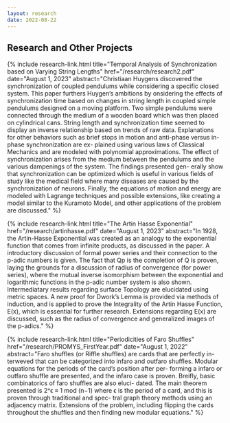```yaml
---
layout: research
date: 2022-08-22
---
```


<h2 class="research-intro">
    Research and Other Projects
</h2>

{% include research-link.html
   title="Temporal Analysis of Synchronization based on Varying String Lengths"
   href="/research/research2.pdf"
   date="August 1, 2023"
   abstract="Christiaan Huygens discovered the synchronization of coupled pendulums while
considering a specific closed system. This paper furthers Huygen’s ambitions by
onsidering the effects of synchronization time based on changes in string length in
coupled simple pendulums designed on a moving platform. Two simple pendulums
were connected through the medium of a wooden board which was then placed
on cylindrical cans. String length and synchronization time seemed to display an
inverse relationship based on trends of raw data. Explanations for other behaviors
such as brief stops in motion and anti-phase versus in-phase synchronization are ex-
plained using various laws of Classical Mechanics and are modeled with polynomial
approximations. The effect of synchronization arises from the medium between the
pendulums and the various dampenings of the system. The findings presented gen-
erally show that synchronization can be optimized which is useful in various fields of
study like the medical field where many diseases are caused by the synchronization
of neurons. Finally, the equations of motion and energy are modeled with Lagrange
techniques and possible extensions, like creating a model similar to the Kuramoto
Model, and other applications of the problem are discussed." %}

{% include research-link.html
   title="The Artin Hasse Exponential"
   href="/research/artinhasse.pdf"
   date="August 1, 2023"
   abstract="In 1928, the Artin-Hasse Exponential was created as an analogy to the
exponential function that comes from infinite products, as discussed in the
paper. A introductory discussion of formal power series and their connection to
the p-adic numbers is given. The fact that Qp is the completion of Q is proven,
laying the grounds for a discussion of radius of convergence (for power series),
where the mutual inverse isomorphism between the exponential and logarithmic
functions in the p-adic number system is also shown. Intermediatary results
regarding surface Topology are elucidated using metric spaces. A new proof
for Dwork’s Lemma is provided via methods of induction, and is applied to
prove the Integrality of the Artin Hasse Function, E(x), which is essential for
further research. Extensions regarding E(x) are discussed, such as the radius
of convergence and generalized images of the p-adics." %}

{% include research-link.html
   title="Periodicities of Faro Shuffles"
   href="/research/PROMYS_FirstYear.pdf"
   date="August 1, 2022"
   abstract="Faro shuffles (or Riffle shuffles) are cards that are perfectly in-
terweved that can be categorized into infaro and outfaro shuffles.
Modular equations for the periods of the card’s position after per-
forming a infaro or outfaro shuffle are presented, and the infaro case
is proven. Breifly, basic combinatorics of faro shuffles are also eluci-
dated. The main theorem presented is 2^ϵ ≡ 1 mod (n−1) where ϵ is
the period of a card, and this is proven through traditional and spec-
tral graph theory methods using an adjacency matrix. Extensions
of the problem, including flipping the cards throughout the shuffles
and then finding new modular equations." %}